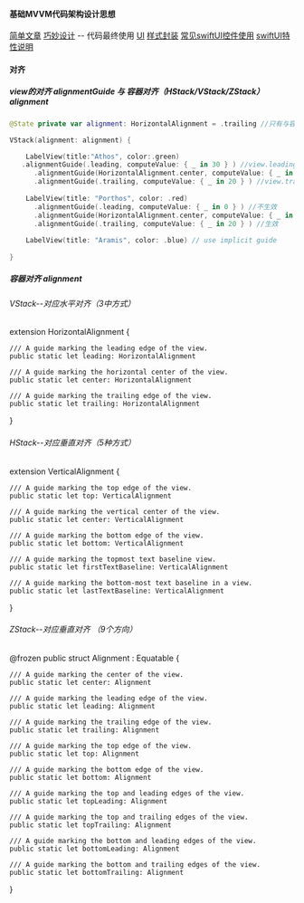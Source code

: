 

#### 基础MVVM代码架构设计思想
[简单文章](https://www.debugcn.com/article/53269272.html)
[巧妙设计](https://www.swiftbysundell.com/articles/handling-loading-states-in-swiftui/) -- 代码最终使用
[UI](https://www.swiftbysundell.com/tips/optional-swiftui-views/)
[样式封装](https://www.swiftbysundell.com/articles/encapsulating-swiftui-view-styles/)
[常见swiftUI控件使用](https://www.ctolib.com/Jinxiansen-SwiftUI.html)
[swiftUI特性说明](https://blog.csdn.net/ctrip_tech/article/details/101041680)


#### 对齐
##### view的对齐 alignmentGuide 与 容器对齐（HStack/VStack/ZStack）alignment
```swift
@State private var alignment: HorizontalAlignment = .trailing //只有与容器对齐设置的方式一样的view，该设置才生效

VStack(alignment: alignment) {

    LabelView(title:"Athos", color:.green)
   .alignmentGuide(.leading, computeValue: { _ in 30 } ) //view.leading 与 VStack.trailing 不一致，该设置不生效
      .alignmentGuide(HorizontalAlignment.center, computeValue: { _ in 50 } ) //不生效
      .alignmentGuide(.trailing, computeValue: { _ in 20 } ) //view.trailing 与 VStack.trailing 一致，该设置生效
    
    LabelView(title: "Porthos", color: .red)
      .alignmentGuide(.leading, computeValue: { _ in 0 } ) //不生效
      .alignmentGuide(HorizontalAlignment.center, computeValue: { _ in 30 } ) //不生效
      .alignmentGuide(.trailing, computeValue: { _ in 20 } ) //生效
    
    LabelView(title: "Aramis", color: .blue) // use implicit guide
   
}
```
##### 容器对齐 alignment
###### VStack--对应水平对齐（3中方式）
extension HorizontalAlignment {

    /// A guide marking the leading edge of the view.
    public static let leading: HorizontalAlignment

    /// A guide marking the horizontal center of the view.
    public static let center: HorizontalAlignment

    /// A guide marking the trailing edge of the view.
    public static let trailing: HorizontalAlignment
}
###### HStack--对应垂直对齐（5种方式）
extension VerticalAlignment {

    /// A guide marking the top edge of the view.
    public static let top: VerticalAlignment

    /// A guide marking the vertical center of the view.
    public static let center: VerticalAlignment

    /// A guide marking the bottom edge of the view.
    public static let bottom: VerticalAlignment

    /// A guide marking the topmost text baseline view.
    public static let firstTextBaseline: VerticalAlignment

    /// A guide marking the bottom-most text baseline in a view.
    public static let lastTextBaseline: VerticalAlignment
}

###### ZStack--对应垂直对齐 （9个方向）
@frozen public struct Alignment : Equatable {

    /// A guide marking the center of the view.
    public static let center: Alignment

    /// A guide marking the leading edge of the view.
    public static let leading: Alignment

    /// A guide marking the trailing edge of the view.
    public static let trailing: Alignment

    /// A guide marking the top edge of the view.
    public static let top: Alignment

    /// A guide marking the bottom edge of the view.
    public static let bottom: Alignment

    /// A guide marking the top and leading edges of the view.
    public static let topLeading: Alignment

    /// A guide marking the top and trailing edges of the view.
    public static let topTrailing: Alignment

    /// A guide marking the bottom and leading edges of the view.
    public static let bottomLeading: Alignment

    /// A guide marking the bottom and trailing edges of the view.
    public static let bottomTrailing: Alignment
}
